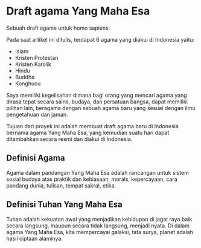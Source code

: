 # Draft agama Yang Maha Esa
Sebuah draft agama untuk homo sapiens.

Pada saat artikel ini ditulis, terdapat 6 agama yang diakui di Indonesia yaitu: 
- Islam
- Kristen Protestan
- Kristen Katolik
- Hindu
- Buddha
- Konghucu

Saya memiliki kegelisahan dimana bagi orang yang mencari agama yang dirasa tepat secara sains, budaya, dan persatuan bangsa, dapat memiliki pilihan lain, beragama dengan sebuah agama baru yang sesuai dengan ilmu pengetahuan dan jaman.

Tujuan dari proyek ini adalah membuat draft agama baru di Indonesia bernama agama Yang Maha Esa, yang kemudian suatu hari dapat ditambahkan secara resmi dan diakui di Indonesia.

## Definisi Agama
Agama dalam pandangan Yang Maha Esa adalah rancangan untuk sistem sosial budaya atas praktik dan kebiasaan, morals, kepercayaan, cara pandang dunia, tulisan, tempat sakral, etika.

## Definisi Tuhan Yang Maha Esa
Tuhan adalah kekuatan awal yang menjadikan kehidupan di jagat raya baik secara langsung, maupun secara tidak langsung, menjadi nyata. Di dalam agama Yang Maha Esa, kita mempercayai galaksi, tata surya, planet adalah hasil ciptaan alaminya. 
